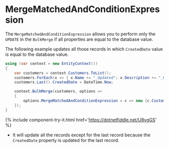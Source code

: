 # MergeMatchedAndConditionExpression

The `MergeMatchedAndConditionExpression` allows you to perform only the `UPDATE` in the `BulkMerge` if all properties are equal to the database value. 

The following example updates all those records in which `CreatedDate`  value is equal to the database value.

```csharp
using (var context = new EntityContext())
{
    var customers = context.Customers.ToList();
    customers.ForEach(x => { x.Name += "_Updated"; x.Description += "_Updated"; x.ModifiedDate = DateTime.Now; x.IsActive = false; });
    customers.Last().CreatedDate = DateTime.Now;

    context.BulkMerge(customers, options => 
    {
        options.MergeMatchedAndConditionExpression = c => new {c.CustomerID, c.CreatedDate };
    });
}
```

{% include component-try-it.html href='https://dotnetfiddle.net/U8vgGS' %}

 - It will update all the records except for the last record because the `CreatedDate` property is updated for the last record.
